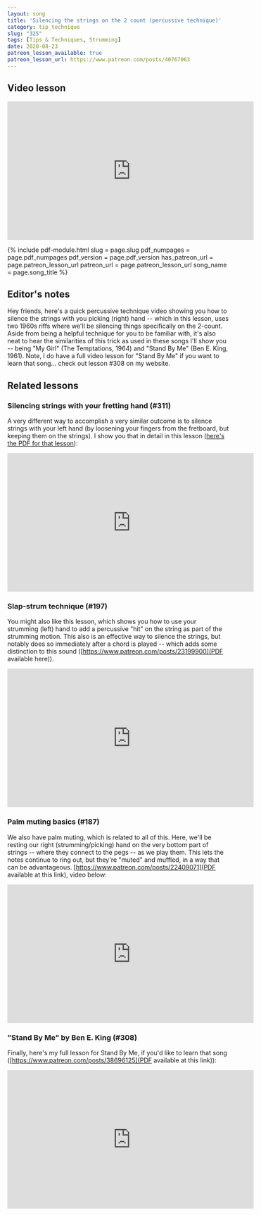 ```yaml
---
layout: song
title: 'Silencing the strings on the 2 count (percussive technique)'
category: tip_technique
slug: "325"
tags: [Tips & Techniques, Strumming]
date: 2020-08-23
patreon_lesson_available: true
patreon_lesson_url: https://www.patreon.com/posts/40767963
---
```




## Video lesson

<!-- Coming soon! -->

<iframe width="560" height="315" src="https://www.youtube.com/embed/kOaSSC3xQq0" frameborder="0" allow="accelerometer; autoplay; encrypted-media; gyroscope; picture-in-picture" allowfullscreen></iframe>

{% include pdf-module.html
     slug = page.slug
     pdf_numpages = page.pdf_numpages
     pdf_version = page.pdf_version
     has_patreon_url = page.patreon_lesson_url
     patreon_url = page.patreon_lesson_url
     song_name = page.song_title %}

## Editor's notes

Hey friends, here's a quick percussive technique video showing you how to silence the strings with you picking (right) hand -- which in this lesson, uses two 1960s riffs where we'll be silencing things specifically on the 2-count. Aside from being a helpful technique for you to be familiar with, it's also neat to hear the similarities of this trick as used in these songs I'll show you -- being "My Girl" (The Temptations, 1964) and "Stand By Me" (Ben E. King, 1961). Note, I do have a full video lesson for "Stand By Me" if you want to learn that song... check out lesson #308 on my website.

## Related lessons

### Silencing strings with your fretting hand (#311)

A very different way to accomplish a very similar outcome is to silence strings with your left hand (by loosening your fingers from the fretboard, but keeping them on the strings). I show you that in detail in this lesson ([here's the PDF for that lesson](https://www.patreon.com/posts/39450599)):

<iframe width="560" height="315" src="https://www.youtube.com/embed/_JjZ2pZc3l8" frameborder="0" allow="accelerometer; autoplay; encrypted-media; gyroscope; picture-in-picture" allowfullscreen></iframe>

### Slap-strum technique (#197)

You might also like this lesson, which shows you how to use your strumming (left) hand to add a percussive "hit" on the string as part of the strumming motion. This also is an effective way to silence the strings, but notably does so immediately after a chord is played -- which adds some distinction to this sound ([https://www.patreon.com/posts/23199900](PDF available here)).

<iframe width="560" height="315" src="https://www.youtube.com/embed/iQ7pLK4oUEc?showinfo=0" frameborder="0" allowfullscreen></iframe>

### Palm muting basics (#187)

We also have palm muting, which is related to all of this. Here, we'll be resting our right (strumming/picking) hand on the very bottom part of strings -- where they connect to the pegs -- as we play them. This lets the notes continue to ring out, but they're "muted" and muffled, in a way that can be advantageous. [https://www.patreon.com/posts/22409071](PDF available at this link), video below:

<iframe width="560" height="315" src="https://www.youtube.com/embed/ZLCC-HqI6CY?showinfo=0" frameborder="0" allowfullscreen></iframe>

### "Stand By Me" by Ben E. King (#308)

Finally, here's my full lesson for Stand By Me, if you'd like to learn that song ([https://www.patreon.com/posts/38696125](PDF available at this link)):

<iframe width="560" height="315" src="https://www.youtube.com/embed/sSXs-SAmqwQ" frameborder="0" allow="accelerometer; autoplay; encrypted-media; gyroscope; picture-in-picture" allowfullscreen></iframe>
